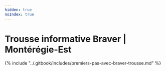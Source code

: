 ```yaml
---
hidden: true
noIndex: true
---
```


# Trousse informative Braver | Montérégie-Est

{% include "../.gitbook/includes/premiers-pas-avec-braver-trousse.md" %}
